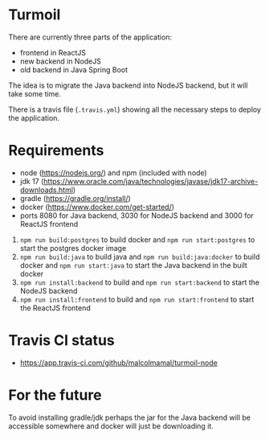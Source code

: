 # Turmoil

There are currently three parts of the application:

+ frontend in ReactJS
+ new backend in NodeJS
+ old backend in Java Spring Boot

The idea is to migrate the Java backend into NodeJS backend, but it will take some time.

There is a travis file (`.travis.yml`) showing all the necessary steps to deploy the application.

# Requirements
+ node (https://nodejs.org/) and npm (included with node)
+ jdk 17 (https://www.oracle.com/java/technologies/javase/jdk17-archive-downloads.html) 
+ gradle (https://gradle.org/install/)
+ docker (https://www.docker.com/get-started/)
+ ports 8080 for Java backend, 3030 for NodeJS backend and 3000 for ReactJS frontend 

1. `npm run build:postgres` to build docker and `npm run start:postgres` to start the postgres docker image
2. `npm run build:java` to build java and `npm run build:java:docker` to build docker and `npm run start:java` to start the Java backend in the built docker
3. `npm run install:backend` to build and `npm run start:backend` to start the NodeJS backend
4. `npm run install:frontend` to build and `npm run start:frontend` to start the ReactJS frontend
 
# Travis CI status
+ https://app.travis-ci.com/github/malcolmamal/turmoil-node

# For the future
To avoid installing gradle/jdk perhaps the jar for the Java backend will be accessible somewhere and docker will just be downloading it.